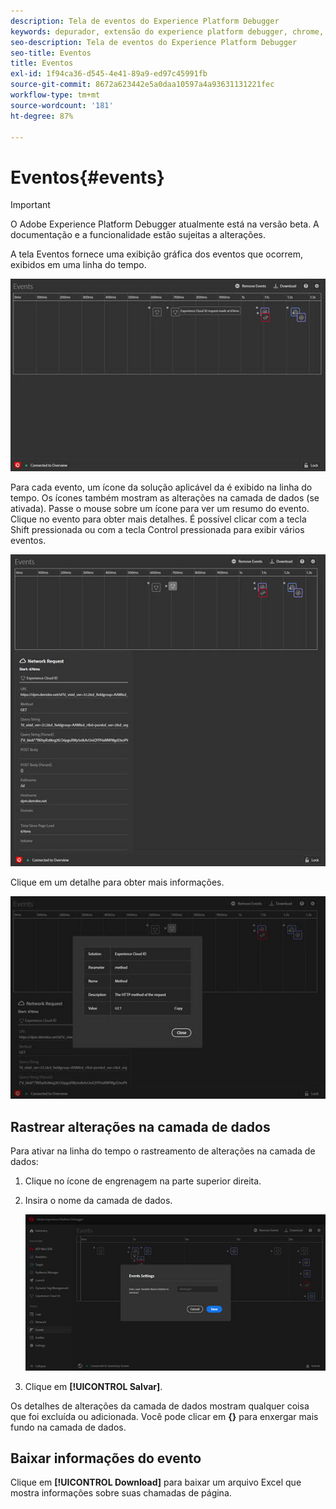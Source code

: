 ```yaml
---
description: Tela de eventos do Experience Platform Debugger
keywords: depurador, extensão do experience platform debugger, chrome, extensão, eventos, dtm, target
seo-description: Tela de eventos do Experience Platform Debugger
seo-title: Eventos
title: Eventos
exl-id: 1f94ca36-d545-4e41-89a9-ed97c45991fb
source-git-commit: 8672a623442e5a0daa10597a4a93631131221fec
workflow-type: tm+mt
source-wordcount: '181'
ht-degree: 87%

---
```


# Eventos{#events}

>[!IMPORTANT]
>
>O Adobe Experience Platform Debugger atualmente está na versão beta. A documentação e a funcionalidade estão sujeitas a alterações.

A tela Eventos fornece uma exibição gráfica dos eventos que ocorrem, exibidos em uma linha do tempo.

![](assets/events.jpg)

Para cada evento, um ícone da solução aplicável da é exibido na linha do tempo. Os ícones também mostram as alterações na camada de dados (se ativada). Passe o mouse sobre um ícone para ver um resumo do evento. Clique no evento para obter mais detalhes. É possível clicar com a tecla Shift pressionada ou com a tecla Control pressionada para exibir vários eventos.

![](assets/events-details.jpg)

Clique em um detalhe para obter mais informações.

![](assets/events-details-more.jpg)

## Rastrear alterações na camada de dados

Para ativar na linha do tempo o rastreamento de alterações na camada de dados:

1. Clique no ícone de engrenagem na parte superior direita.
1. Insira o nome da camada de dados.

   ![](assets/event-datalayer.jpg)

1. Clique em **[!UICONTROL Salvar]**.

Os detalhes de alterações da camada de dados mostram qualquer coisa que foi excluída ou adicionada. Você pode clicar em **{}** para enxergar mais fundo na camada de dados.

## Baixar informações do evento

Clique em **[!UICONTROL Download]** para baixar um arquivo Excel que mostra informações sobre suas chamadas de página.
